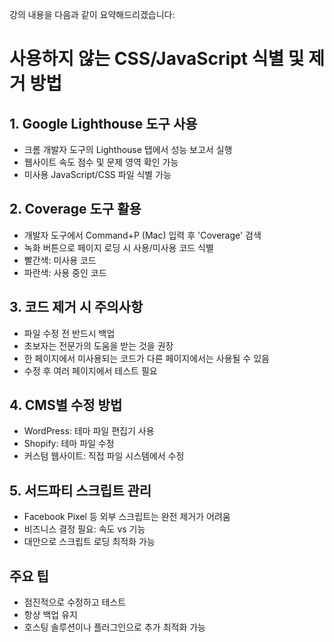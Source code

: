강의 내용을 다음과 같이 요약해드리겠습니다:

# 사용하지 않는 CSS/JavaScript 식별 및 제거 방법

## 1. Google Lighthouse 도구 사용

- 크롬 개발자 도구의 Lighthouse 탭에서 성능 보고서 실행
- 웹사이트 속도 점수 및 문제 영역 확인 가능
- 미사용 JavaScript/CSS 파일 식별 가능

## 2. Coverage 도구 활용

- 개발자 도구에서 Command+P (Mac) 입력 후 'Coverage' 검색
- 녹화 버튼으로 페이지 로딩 시 사용/미사용 코드 식별
- 빨간색: 미사용 코드
- 파란색: 사용 중인 코드

## 3. 코드 제거 시 주의사항

- 파일 수정 전 반드시 백업
- 초보자는 전문가의 도움을 받는 것을 권장
- 한 페이지에서 미사용되는 코드가 다른 페이지에서는 사용될 수 있음
- 수정 후 여러 페이지에서 테스트 필요

## 4. CMS별 수정 방법

- WordPress: 테마 파일 편집기 사용
- Shopify: 테마 파일 수정
- 커스텀 웹사이트: 직접 파일 시스템에서 수정

## 5. 서드파티 스크립트 관리

- Facebook Pixel 등 외부 스크립트는 완전 제거가 어려움
- 비즈니스 결정 필요: 속도 vs 기능
- 대안으로 스크립트 로딩 최적화 가능

## 주요 팁

- 점진적으로 수정하고 테스트
- 항상 백업 유지
- 호스팅 솔루션이나 플러그인으로 추가 최적화 가능
